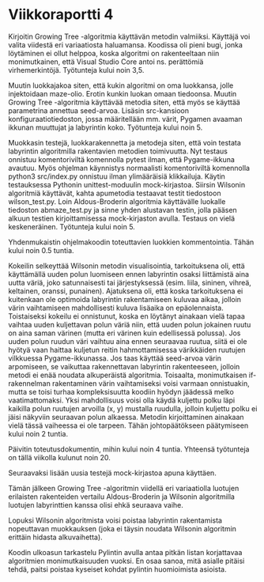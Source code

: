 # Viikkoraportti 4
Kirjoitin Growing Tree -algoritmia käyttävän metodin valmiiksi. Käyttäjä voi valita viidestä eri variaatiosta haluamansa. Koodissa oli pieni bugi, jonka löytäminen ei ollut helppoa, koska algoritmi on rakenteeltaan niin monimutkainen, että Visual Studio Core antoi ns. perättömiä virhemerkintöjä. Työtunteja kului noin 3,5.

Muutin luokkajakoa siten, että kukin algoritmi on oma luokkansa, jolle injektoidaan maze-olio. Erotin kunkin luokan omaan tiedoonsa. Muutin Growing Tree -algoritmia käyttävää metodia siten, että myös se käyttää parametrina annettua seed-arvoa. Lisäsin src-kansioon konfiguraatiotiedoston, jossa määritellään mm. värit, Pygamen avaaman ikkunan muuttujat ja labyrintin koko. Työtunteja kului noin 5.

Muokkasin testejä, luokkarakennetta ja metodeja siten, että voin testata labyrintin algoritmilla rakentavien metodien toimivuutta. Nyt testaus onnistuu komentoriviltä komennolla pytest ilman, että Pygame-ikkuna avautuu. Myös ohjelman käynnistys normaalisti komentoriviltä komennolla python3 src/index.py onnistuu ilman ylimääräisiä klikkailuja. Käytin testauksessa Pythonin unittest-moduulin mock-kirjastoa. Siirsin Wilsonin algoritmiä käyttävät, kahta apumetodia testaavat testit tiedostoon wilson_test.py. Loin Aldous-Broderin algoritmia käyttävälle luokalle tiedoston abmaze_test.py ja sinne yhden alustavan testin, jolla pääsen alkuun testien kirjoittamisessa mock-kirjaston avulla. Testaus on vielä keskeneräinen. Työtunteja kului noin 5.

Yhdenmukaistin ohjelmakoodin toteuttavien luokkien kommentointia. Tähän kului noin 0.5 tuntia.

Kokeilin selkeyttää Wilsonin metodin visualisointia, tarkoituksena oli, että käyttämällä uuden polun luomiseen ennen labyrintin osaksi liittämistä aina uutta väriä, joko satunnaisesti tai järjestyksessä (esim. liila, sininen, vihreä, keltainen, oranssi, punainen). Ajatuksena oli, että koska tarkoituksena ei kuitenkaan ole optimoida labyrintin rakentamiseen kuluvaa aikaa, jolloin värin vaihtamiseen mahdollisesti kuluva lisäaika on epäolennaista. Toistaiseksi kokeilu ei onnistunut, koska en löytänyt ainakaan vielä tapaa vaihtaa uuden kuljettavan polun väriä niin, että uuden polun jokainen ruutu on aina saman värinen (mutta eri värinen kuin edellisessä polussa). Jos uuden polun ruudun väri vaihtuu aina ennen seuraavaa ruutua, siitä ei ole hyötyä vaan haittaa kuljetun reitin hahmottamisessa värikkäiden ruutujen vilkkuessa Pygame-ikkunassa. Jos taas käyttää seed-arvoa värin arpomiseen, se vaikuttaa rakennettavan labyrintin rakenteeseen, jolloin metodi ei enää noudata alkuperäistä algoritmia. Toisaalta, monimutkaisen if-rakennelman rakentaminen värin vaihtamiseksi voisi varmaan onnistuakin, mutta se toisi turhaa kompleksisuutta koodiin hyödyn jäädessä melko vaatimattomaksi. Yksi mahdollisuus voisi olla käydä kuljettu polku läpi kaikilla polun ruutujen arvoilla (x, y) mustalla ruudulla, jolloin kuljettu polku ei jäisi näkyviin seuraavan polun alkaessa. Metodin kirjoittaminen ainakaan vielä tässä vaiheessa ei ole tarpeen. Tähän johtopäätökseen päätymiseen kului noin 2 tuntia.

Päivitin toteutusdokumentin, mihin kului noin 4 tuntia. Yhteensä työtunteja on tällä viikolla kulunut noin 20.

Seuraavaksi lisään uusia testejä mock-kirjastoa apuna käyttäen.

Tämän jälkeen Growing Tree -algoritmin viidellä eri variaatiolla luotujen erilaisten rakenteiden vertailu Aldous-Broderin ja Wilsonin algoritmilla luotujen labyrinttien kanssa olisi ehkä seuraava vaihe.

Lopuksi Wilsonin algoritmista voisi poistaa labyrintin rakentamista nopeuttavan muokkauksen (joka ei täysin noudata Wilsonin algoritmin erittäin hidasta alkuvaihetta).

Koodin ulkoasun tarkastelu Pylintin avulla antaa pitkän listan korjattavaa algoritmien monimutkaisuuden vuoksi. En osaa sanoa, mitä asialle pitäisi tehdä, paitsi poistaa kyseiset kohdat pylintin huomioimista asioista.